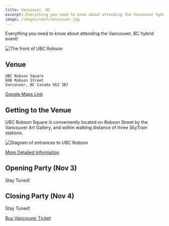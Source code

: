 ```yaml
---
title: Vancouver, BC
excerpt: Everything you need to know about attending the Vancouver hybrid event!
image: /images/conf/vancouver.jpg
---
```

Everything you need to know about attending the Vancouver, BC hybrid event!

![The front of UBC Robson](/images/conf/ubc-front.jpg)
## Venue

```
UBC Robson Square
800 Robson Street
Vancouver, BC Canada V6Z 3B7
```

[Google Maps Link](https://goo.gl/maps/TpEYenysDKrbR2fQ9)

## Getting to the Venue

UBC Robson Square is conveniently located on Robson Street by the Vancouver Art Gallery, and within walking distance of three SkyTrain stations.

![Diagram of entrances to UBC Robson](https://robsonsquare.ubc.ca/files/2018/02/map-780x780.jpg)

[More Detailed Information](https://robsonsquare.ubc.ca/contact-directions/)

## Opening Party (Nov 3)

Stay Tuned!
## Closing Party (Nov 4)

Stay Tuned!

<div class="cta"><a href="https://ti.to/event-loop/cascadiajs-2021">Buy Vancouver Ticket</a></div>